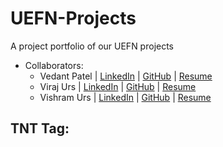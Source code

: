 # UEFN-Projects
A project portfolio of our UEFN projects
- Collaborators:
    - Vedant Patel | [LinkedIn](https://linkedin.com/in/vedantpatel021) | [GitHub](https://github.com/vedantpatel021) | [Resume](https://drive.google.com/file/d/10SA2DpH8dziY0dj76mR3XvJUtF29dAib/view?usp=sharing)
    - Viraj Urs | [LinkedIn](https://linkedin.com/in/viraj-urs) | [GitHub](https://github.com/3752V) | [Resume](https://github.com/vedantpatel021/UEFN-Projects/blob/main/%22VirajResumeLink%22)
    - Vishram Urs | [LinkedIn](https://linkedin.com/in/vishram-urs) | [GitHub](https://github.com/V-Coding) | [Resume]("VishramResumeLink")

## TNT Tag: 

